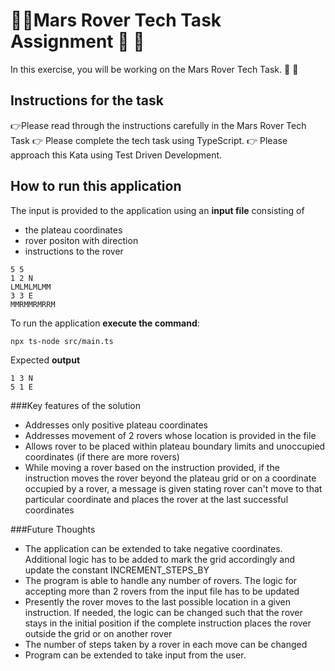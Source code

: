 #   🚀👾Mars Rover Tech Task Assignment 👾 🚀

In this exercise, you will be working on the Mars Rover Tech Task. 👾 🚀

## Instructions for the task

👉Please read through the instructions carefully in the Mars Rover Tech Task 
👉 Please complete the tech task using TypeScript.
👉 Please approach this Kata using Test Driven Development.

## How to run this application
The input is provided to the application using an **input file** consisting of 

 - the plateau coordinates
 - rover positon with direction 
 - instructions to the rover

```
5 5
1 2 N
LMLMLMLMM
3 3 E
MMRMMRMRRM
```
To run the application **execute the command**:

```
npx ts-node src/main.ts
```
Expected **output**

```
1 3 N
5 1 E
```

###Key features of the solution
- Addresses only positive plateau coordinates
- Addresses movement of 2 rovers whose location is provided in the file
- Allows rover to be placed within plateau boundary limits and unoccupied coordinates (if there are more rovers)
- While moving a rover based on the instruction provided, if the instruction moves the rover beyond the plateau grid or on a coordinate occupied by a rover, a message is given stating rover can't move to that  particular coordinate and places the rover at the last successful coordinates

###Future Thoughts
- The application can be extended to take negative coordinates. Additional logic has to be added to mark the grid accordingly and update the constant INCREMENT_STEPS_BY 
- The program is able to handle any number of rovers. The logic for accepting more than 2 rovers from the input file has to be updated
- Presently the rover moves to the last possible location in a given instruction. If needed, the logic can be changed such that the rover stays in the initial position if the complete instruction places the rover outside the grid or on another rover
- The number of steps taken by a rover in each move can be changed
- Program can be extended to take input from the user.